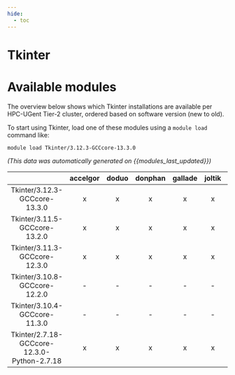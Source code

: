```yaml
---
hide:
  - toc
---
```


Tkinter
=======

# Available modules


The overview below shows which Tkinter installations are available per HPC-UGent Tier-2 cluster, ordered based on software version (new to old).

To start using Tkinter, load one of these modules using a `module load` command like:

```shell
module load Tkinter/3.12.3-GCCcore-13.3.0
```

*(This data was automatically generated on {{modules_last_updated}})*

| |accelgor|doduo|donphan|gallade|joltik|litleo|shinx|
| :---: | :---: | :---: | :---: | :---: | :---: | :---: | :---: |
|Tkinter/3.12.3-GCCcore-13.3.0|x|x|x|x|x|x|x|
|Tkinter/3.11.5-GCCcore-13.2.0|x|x|x|x|x|x|x|
|Tkinter/3.11.3-GCCcore-12.3.0|x|x|x|x|x|x|x|
|Tkinter/3.10.8-GCCcore-12.2.0|-|-|-|-|-|x|x|
|Tkinter/3.10.4-GCCcore-11.3.0|-|-|-|-|-|x|x|
|Tkinter/2.7.18-GCCcore-12.3.0-Python-2.7.18|x|x|x|x|x|x|x|
